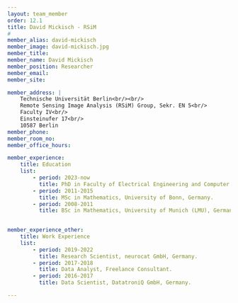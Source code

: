 ```yaml
---
layout: team_member
order: 12.1
title: David Mickisch - RSiM
#
member_alias: david-mickisch
member_image: david-mickisch.jpg
member_title:
member_name: David Mickisch
member_position: Researcher
member_email:
member_site:

member_address: |
    Technische Universität Berlin<br/><br/>
    Remote Sensing Image Analysis (RSiM) Group, Sekr. EN 5<br/>
    Faculty IV<br/>
    Einsteinufer 17<br/>
    10587 Berlin
member_phone:
member_room_no:
member_office_hours:

member_experience:
    title: Education
    list:
        - period: 2023-now
          title: PhD in Faculty of Electrical Engineering and Computer Science, TU Berlin, Germany.
        - period: 2011-2015
          title: MSc in Mathematics, University of Bonn, Germany.
        - period: 2008-2011
          title: BSc in Mathematics, University of Munich (LMU), Germany.
       

member_experience_other:
    title: Work Experience
    list:
        - period: 2019-2022
          title: Research Scientist, neurocat GmbH, Germany.
        - period: 2017-2018
          title: Data Analyst, Freelance Consultant.
        - period: 2016-2017
          title: Data Scientist, DatatroniQ GmbH, Germany.

---
```

